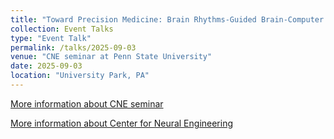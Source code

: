 ```yaml
---
title: "Toward Precision Medicine: Brain Rhythms-Guided Brain-Computer Interfaces for Psychiatric and Neurological Disorders"
collection: Event Talks
type: "Event Talk"
permalink: /talks/2025-09-03
venue: "CNE seminar at Penn State University"
date: 2025-09-03
location: "University Park, PA"
---
```

[More information about CNE seminar](https://www.huck.psu.edu/institutes-and-centers/center-for-chemical-ecology/event/cne-seminar-series-2)<br>

[More information about Center for Neural Engineering](https://www.cne.psu.edu/index.aspx)

